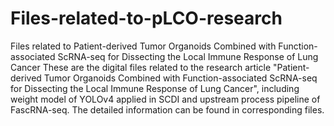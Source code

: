 # Files-related-to-pLCO-research
Files related to Patient-derived Tumor Organoids Combined with Function-associated ScRNA-seq for Dissecting the Local Immune Response of Lung Cancer
These are the digital files related to the research article "Patient-derived Tumor Organoids Combined with Function-associated ScRNA-seq for Dissecting the Local Immune Response of Lung Cancer", including weight model of YOLOv4 applied in SCDI and upstream process pipeline of FascRNA-seq. The detailed information can be found in corresponding files.
